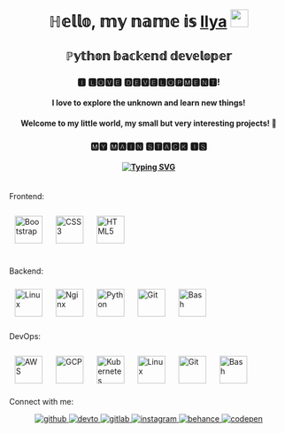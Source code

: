 <h1 align="center">ℍ𝕖𝕝𝕝𝕠, 𝕞𝕪 𝕟𝕒𝕞𝕖 𝕚𝕤 <a href="https://github.com/Meatdam" target="_blank">Ilya</a> 
<img src="https://github.com/blackcater/blackcater/raw/main/images/Hi.gif" height="32"/></h1>
<h2 align="center">ℙ𝕪𝕥𝕙𝕠𝕟 𝕓𝕒𝕔𝕜𝕖𝕟𝕕 𝕕𝕖𝕧𝕖𝕝𝕠𝕡𝕖𝕣</h2>
<h3 align="center">🅸 🅻🅾🆅🅴 🅳🅴🆅🅴🅻🅾🅿🅼🅴🅽🆃!</h3>
<h4 align="center">I love to explore the unknown and learn new things!</h4> 
<h4 align="center">Welcome to my little world, my small but very interesting projects! 💖</h4>

<h3 align="center">🅼🆈 🅼🅰🅸🅽 🆂🆃🅰🅲🅺 🅸🆂</h3>
<h4 align="center"><a href="https://git.io/typing-svg"><img src="https://readme-typing-svg.herokuapp.com?font=Fira+Code&pause=1000&color=F7A881&width=435&lines=𝔻𝕛𝕒𝕟𝕘𝕠%2C+𝔻𝕛𝕒𝕟𝕘𝕠+ℝ𝔼𝕊𝕋+𝕗𝕣𝕒𝕞𝕖𝕨𝕠𝕣𝕜%2C+𝔽𝕒𝕤𝕥𝔸𝕡𝕚" alt="Typing SVG" /></a></h4>
<br>
Frontend:
<br>
<br>
<div>  
<a href="https://getbootstrap.com/docs/3.4/javascript/" target="_blank"><img style="margin: 10px" src="https://profilinator.rishav.dev/skills-assets/bootstrap-plain.svg" alt="Bootstrap" height="50" /></a>  
<a href="https://www.w3schools.com/css/" target="_blank"><img style="margin: 10px" src="https://profilinator.rishav.dev/skills-assets/css3-original-wordmark.svg" alt="CSS3" height="50" /></a>  
<a href="https://en.wikipedia.org/wiki/HTML5" target="_blank"><img style="margin: 10px" src="https://profilinator.rishav.dev/skills-assets/html5-original-wordmark.svg" alt="HTML5" height="50" /></a>   
</div><br>

Backend:<br>
<div>    
<a href="https://www.linux.org/" target="_blank"><img style="margin: 10px" src="https://profilinator.rishav.dev/skills-assets/linux-original.svg" alt="Linux" height="50" /></a>  
<a href="https://www.nginx.com/" target="_blank"><img style="margin: 10px" src="https://profilinator.rishav.dev/skills-assets/nginx-original.svg" alt="Nginx" height="50" /></a>  
<a href="https://www.python.org/" target="_blank"><img style="margin: 10px" src="https://profilinator.rishav.dev/skills-assets/python-original.svg" alt="Python" height="50" /></a>  
<a href="https://github.com/" target="_blank"><img style="margin: 10px" src="https://profilinator.rishav.dev/skills-assets/git-scm-icon.svg" alt="Git" height="50" /></a>   
<a href="https://www.gnu.org/software/bash/" target="_blank"><img style="margin: 10px" src="https://profilinator.rishav.dev/skills-assets/gnu_bash-icon.svg" alt="Bash" height="50" /></a>  
</div>
<br>
DevOps: 
<br>
<br>
<div>  
<a href="https://aws.amazon.com/" target="_blank"><img style="margin: 10px" src="https://profilinator.rishav.dev/skills-assets/amazonwebservices-original-wordmark.svg" alt="AWS" height="50" /></a>  
<a href="https://cloud.google.com/" target="_blank"><img style="margin: 10px" src="https://profilinator.rishav.dev/skills-assets/google_cloud-icon.svg" alt="GCP" height="50" /></a>  
<a href="https://kubernetes.io/" target="_blank"><img style="margin: 10px" src="https://profilinator.rishav.dev/skills-assets/kubernetes-icon.svg" alt="Kubernetes" height="50" /></a>  
<a href="https://www.linux.org/" target="_blank"><img style="margin: 10px" src="https://profilinator.rishav.dev/skills-assets/linux-original.svg" alt="Linux" height="50" /></a>  
<a href="https://github.com/" target="_blank"><img style="margin: 10px" src="https://profilinator.rishav.dev/skills-assets/git-scm-icon.svg" alt="Git" height="50" /></a>  
<a href="https://www.gnu.org/software/bash/" target="_blank"><img style="margin: 10px" src="https://profilinator.rishav.dev/skills-assets/gnu_bash-icon.svg" alt="Bash" height="50" /></a>  
</div>

Connect with me:  
<div align="center">
<a href="https://github.com/Meatdam" target="_blank">
<img src=https://img.shields.io/badge/github-%2324292e.svg?&style=for-the-badge&logo=github&logoColor=white alt=github style="margin-bottom: 5px;" />
</a>
<a href="https://dev.to/rishavanand" target="_blank">
<img src=https://img.shields.io/badge/dev.to-%2308090A.svg?&style=for-the-badge&logo=dev.to&logoColor=white alt=devto style="margin-bottom: 5px;" />
</a>
<a href="https://gitlab.com/skyeng2/loft" target="_blank">
<img src=https://img.shields.io/badge/gitlab-330F63.svg?&style=for-the-badge&logo=gitlab&logoColor=white alt=gitlab style="margin-bottom: 5px;" />
</a>
<a href="https://instagram.com/kuzkin_ilya" target="_blank">
<img src=https://img.shields.io/badge/instagram-%23000000.svg?&style=for-the-badge&logo=instagram&logoColor=white alt=instagram style="margin-bottom: 5px;" />
</a>
<a href="https://www.behance.net/2020fc77" target="_blank">
<img src=https://img.shields.io/badge/behance-%23191919.svg?&style=for-the-badge&logo=behance&logoColor=white alt=behance style="margin-bottom: 5px;" />
</a>
<a href="https://www.codewars.com/users/Meatdam" target="_blank">
<img src=https://img.shields.io/badge/codepen-%23131417.svg?&style=for-the-badge&logo=codepen&logoColor=white alt=codepen style="margin-bottom: 5px;" />
</a>  
</div>  


<!--ℙ𝕪𝕥𝕙𝕠𝕟 𝔻𝕛𝕒𝕟𝕘𝕠, 𝔻𝕛𝕒𝕟𝕘𝕠 ℝ𝔼𝕊𝕋 𝕗𝕣𝕒𝕞𝕖𝕨𝕠𝕣𝕜
**Meatdam/Meatdam** is a ✨ _special_ ✨ repository because its `README.md` (this file) appears on your GitHub profile.

Here are some ideas to get you started:

- 🔭 I’m currently working on ...
- 🌱 I’m currently learning ...
- 👯 I’m looking to collaborate on ...
- 🤔 I’m looking for help with ...
- 💬 Ask me about ...
- 📫 How to reach me: ...
- 😄 Pronouns: ...
- ⚡ Fun fact: ...
-->

